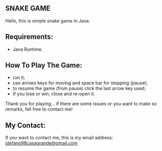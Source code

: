 ## SNAKE GAME
Hello, this is simple snake game in Java. 

## Requirements:
- Java Runtime.

## How To Play The Game:
- run it;
- use arrows keys for moving and space bar for stopping (pause);
- to resume the game (from pause) click the last arrow key used;
- if you lose or win, close and re-open it.

Thank you for playing... if there are some issues or you want to make so remarks, 
fell free to contact me!

## My Contact:
If you want to contact me, this is my email address: stefano98casagrande@gmail.com